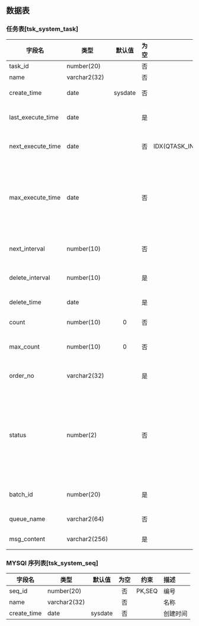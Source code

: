 ## 数据表

### 任务表[tsk_system_task]

| 字段名            | 类型          | 默认值  | 为空  |                           约束                           | 描述                                        |
| ----------------- | ------------- | :-----: | :---: | :------------------------------------------------------: | :------------------------------------------ |
| task_id           | number(20)    |         |  否   |                          PK,SEQ                          | 编号                                        |
| name              | varchar2(32)  |         |  否   |                                                          | 名称                                        |
| create_time       | date          | sysdate |  否   |                                                          | 创建时间                                    |
| last_execute_time | date          |         |  是   |                                                          | 上次执行时间                                |
| next_execute_time | date          |         |  否   | IDX(QTASK_INFO_BATCH_ID,1),IDX(qtask_max_execute_time,2) | 下次执行时间                                |
| max_execute_time  | date          |         |  否   |              IDX(qtask_max_execute_time,1)               | 执行期限(此时间前的任务可以被执行)          |
| next_interval     | number(10)    |         |  否   |                                                          | 时间间隔,秒数                               |
| delete_interval   | number(10)    |         |  是   |                                                          | 删除间隔,秒数                               |
| delete_time       | date          |         |  是   |                           IDX                            | 删除期限                                    |
| count             | number(10)    |    0    |  否   |                                                          | 执行次数                                    |
| max_count         | number(10)    |    0    |  否   |                                                          | 最大执行次数                                |
| order_no          | varchar2(32)  |         |  是   |                                                          | 外部业务单号                                |
| status            | number(2)     |         |  否   |                                                          | 状态(20 等待，30 正在,0 已处理,90 处理失败) |
| batch_id          | number(20)    |         |  是   |                IDX(QTASK_INFO_BATCH_ID,2)                | 执行批次号                                  |
| queue_name        | varchar2(64)  |         |  否   |                                                          | 消息队列                                    |
| msg_content       | varchar2(256) |         |  是   |                                                          | 消息内容                                    |

### MYSQl 序列表[tsk_system_seq]

| 字段名      | 类型         | 默认值  | 为空  |  约束  | 描述     |
| ----------- | ------------ | :-----: | :---: | :----: | :------- |
| seq_id      | number(20)   |         |  否   | PK,SEQ | 编号     |
| name        | varchar2(32) |         |  否   |        | 名称     |
| create_time | date         | sysdate |  否   |        | 创建时间 |
